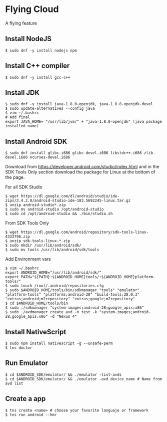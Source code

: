 # Flying Cloud

A flying feature

## Install NodeJS

```bashscript
$ sudo dnf -y install nodejs npm
```

## Install C++ compiler

```bashscript
$ sudo dnf -y install gcc-c++
```

## Install JDK

```bashscript
$ sudo dnf -y install java-1.8.0-openjdk, java-1.8.0-openjdk-devel
$ sudo update-alternatives --config java
$ vim ~/.bashrc
# Add final
export JAVA_HOME= "/usr/lib/jvm/" + "java-1.8.0-openjdk" (java package installed name)
```

## Install Android SDK

```bashscript
$ sudo dnf install glibc.i686 glibc-devel.i686 libstdc++.i686 zlib-devel.i686 ncurses-devel.i686
```

Download from <https://developer.android.com/studio/index.html> and in the SDK Tools Only section download the package for Linux at the bottom of the page.

For all SDK Studio

```bashscript
$ wget https://dl.google.com/dl/android/studio/ide-zips/3.4.2.0/android-studio-ide-183.5692245-linux.tar.gz
$ unzip android-studio*.zip
$ sudo mv android-studio /opt/android-studio
$ sudo cd /opt/android-studio && ./bin/studio.sh
```

From SDK Tools Only

```bashscript
$ wget https://dl.google.com/android/repository/sdk-tools-linux-4333796.zip
$ unzip sdk-tools-linux-*.zip
$ sudo mkdir /usr/lib/android/sdk/
$ sudo mv tools /usr/lib/android/sdk/tools
```

Add Environment vars

```bashscript
$ vim ~/.bashrc
export ANDROID_HOME="/usr/lib/android/sdk/"
export PATH="${PATH}:${ANDROID_HOME}tools/:${ANDROID_HOME}platform-tools/"
$ sudo touch /root/.android/repositories.cfg
$ sudo $ANDROID_HOME/tools/bin/sdkmanager "tools" "emulator" "platform-tools" "platforms;android-28" "build-tools;28.0.3" "extras;android;m2repository" "extras;google;m2repository"
$ cd $ANDROID_HOME/tools/bin
$ sudo ./sdkmanager "system-images;android-28;google_apis;x86"
$ sudo ./avdmanager create avd -n test -k "system-images;android-28;google_apis;x86" -d "Nexus 4"
```

## Install NativeScript

```bashscript
$ sudo npm install nativescript -g --unsafe-perm
$ tns doctor
```

## Run Emulator

```bashscript
$ cd $ANDROID_SDK/emulator/ && ./emulator -list-avds
$ cd $ANDROID_SDK/emulator/ && ./emulator -avd device_name # Name from avd list
```

## Create a app

```bashscript
$ tns create <name> # choose your favorite languaje or framework
$ tns run android --hmr
```
